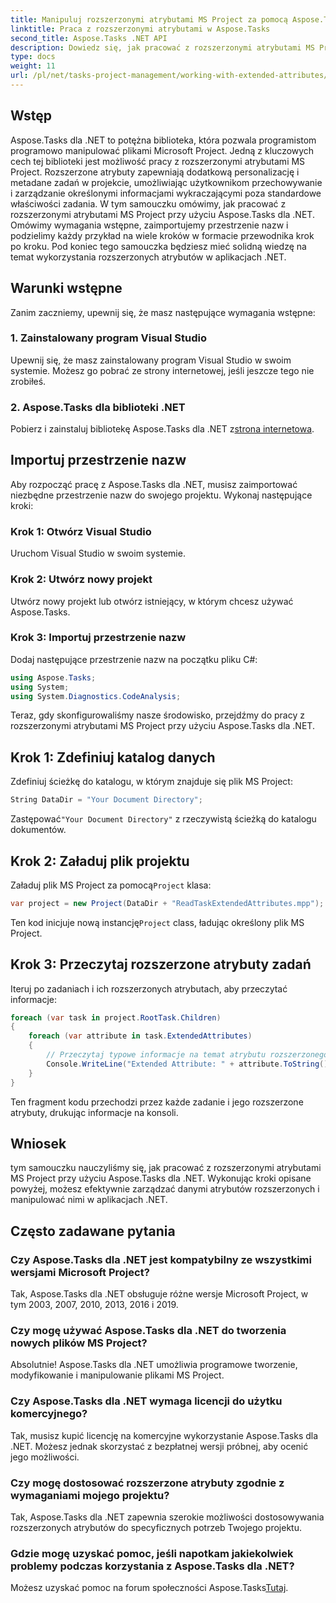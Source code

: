 ```yaml
---
title: Manipuluj rozszerzonymi atrybutami MS Project za pomocą Aspose.Tasks
linktitle: Praca z rozszerzonymi atrybutami w Aspose.Tasks
second_title: Aspose.Tasks .NET API
description: Dowiedz się, jak pracować z rozszerzonymi atrybutami MS Project przy użyciu Aspose.Tasks dla .NET. Z łatwością programowo manipuluj danymi zadań.
type: docs
weight: 11
url: /pl/net/tasks-project-management/working-with-extended-attributes/
---
```

## Wstęp
Aspose.Tasks dla .NET to potężna biblioteka, która pozwala programistom programowo manipulować plikami Microsoft Project. Jedną z kluczowych cech tej biblioteki jest możliwość pracy z rozszerzonymi atrybutami MS Project. Rozszerzone atrybuty zapewniają dodatkową personalizację i metadane zadań w projekcie, umożliwiając użytkownikom przechowywanie i zarządzanie określonymi informacjami wykraczającymi poza standardowe właściwości zadania.
W tym samouczku omówimy, jak pracować z rozszerzonymi atrybutami MS Project przy użyciu Aspose.Tasks dla .NET. Omówimy wymagania wstępne, zaimportujemy przestrzenie nazw i podzielimy każdy przykład na wiele kroków w formacie przewodnika krok po kroku. Pod koniec tego samouczka będziesz mieć solidną wiedzę na temat wykorzystania rozszerzonych atrybutów w aplikacjach .NET.
## Warunki wstępne
Zanim zaczniemy, upewnij się, że masz następujące wymagania wstępne:
### 1. Zainstalowany program Visual Studio
Upewnij się, że masz zainstalowany program Visual Studio w swoim systemie. Możesz go pobrać ze strony internetowej, jeśli jeszcze tego nie zrobiłeś.
### 2. Aspose.Tasks dla biblioteki .NET
 Pobierz i zainstaluj bibliotekę Aspose.Tasks dla .NET z[strona internetowa](https://releases.aspose.com/tasks/net/).

## Importuj przestrzenie nazw
Aby rozpocząć pracę z Aspose.Tasks dla .NET, musisz zaimportować niezbędne przestrzenie nazw do swojego projektu. Wykonaj następujące kroki:
### Krok 1: Otwórz Visual Studio
Uruchom Visual Studio w swoim systemie.
### Krok 2: Utwórz nowy projekt
Utwórz nowy projekt lub otwórz istniejący, w którym chcesz używać Aspose.Tasks.
### Krok 3: Importuj przestrzenie nazw
Dodaj następujące przestrzenie nazw na początku pliku C#:
```csharp
using Aspose.Tasks;
using System;
using System.Diagnostics.CodeAnalysis;

```

Teraz, gdy skonfigurowaliśmy nasze środowisko, przejdźmy do pracy z rozszerzonymi atrybutami MS Project przy użyciu Aspose.Tasks dla .NET.
## Krok 1: Zdefiniuj katalog danych
Zdefiniuj ścieżkę do katalogu, w którym znajduje się plik MS Project:
```csharp
String DataDir = "Your Document Directory";
```
 Zastępować`"Your Document Directory"` z rzeczywistą ścieżką do katalogu dokumentów.
## Krok 2: Załaduj plik projektu
 Załaduj plik MS Project za pomocą`Project` klasa:
```csharp
var project = new Project(DataDir + "ReadTaskExtendedAttributes.mpp");
```
 Ten kod inicjuje nową instancję`Project` class, ładując określony plik MS Project.
## Krok 3: Przeczytaj rozszerzone atrybuty zadań
Iteruj po zadaniach i ich rozszerzonych atrybutach, aby przeczytać informacje:
```csharp
foreach (var task in project.RootTask.Children)
{
    foreach (var attribute in task.ExtendedAttributes)
    {
        // Przeczytaj typowe informacje na temat atrybutu rozszerzonego
        Console.WriteLine("Extended Attribute: " + attribute.ToString());
    }
}
```
Ten fragment kodu przechodzi przez każde zadanie i jego rozszerzone atrybuty, drukując informacje na konsoli.

## Wniosek
tym samouczku nauczyliśmy się, jak pracować z rozszerzonymi atrybutami MS Project przy użyciu Aspose.Tasks dla .NET. Wykonując kroki opisane powyżej, możesz efektywnie zarządzać danymi atrybutów rozszerzonych i manipulować nimi w aplikacjach .NET.
## Często zadawane pytania
### Czy Aspose.Tasks dla .NET jest kompatybilny ze wszystkimi wersjami Microsoft Project?
Tak, Aspose.Tasks dla .NET obsługuje różne wersje Microsoft Project, w tym 2003, 2007, 2010, 2013, 2016 i 2019.
### Czy mogę używać Aspose.Tasks dla .NET do tworzenia nowych plików MS Project?
Absolutnie! Aspose.Tasks dla .NET umożliwia programowe tworzenie, modyfikowanie i manipulowanie plikami MS Project.
### Czy Aspose.Tasks dla .NET wymaga licencji do użytku komercyjnego?
Tak, musisz kupić licencję na komercyjne wykorzystanie Aspose.Tasks dla .NET. Możesz jednak skorzystać z bezpłatnej wersji próbnej, aby ocenić jego możliwości.
### Czy mogę dostosować rozszerzone atrybuty zgodnie z wymaganiami mojego projektu?
Tak, Aspose.Tasks dla .NET zapewnia szerokie możliwości dostosowywania rozszerzonych atrybutów do specyficznych potrzeb Twojego projektu.
### Gdzie mogę uzyskać pomoc, jeśli napotkam jakiekolwiek problemy podczas korzystania z Aspose.Tasks dla .NET?
 Możesz uzyskać pomoc na forum społeczności Aspose.Tasks[Tutaj](https://forum.aspose.com/c/tasks/15).